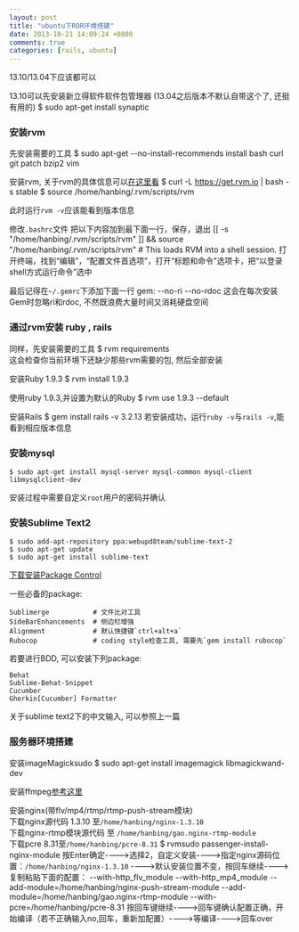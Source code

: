 ```yaml
---
layout: post
title: "ubuntu下ROR环境搭建"
date: 2013-10-21 14:09:24 +0800
comments: true
categories: [rails, ubuntu]
---
```

13.10/13.04下应该都可以

13.10可以先安装新立得软件软件包管理器 (13.04之后版本不默认自带这个了, 还挺有用的)
    $ sudo apt-get install synaptic  

### 安装rvm
先安装需要的工具
    $ sudo apt-get --no-install-recommends install bash curl git patch bzip2 vim

安装rvm, 关于rvm的具体信息可以[在这里看](https://rvm.io/)
    $ curl -L https://get.rvm.io | bash -s stable
    $ source /home/hanbing/.rvm/scripts/rvm

此时运行`rvm -v`应该能看到版本信息

修改`.bashrc`文件
把以下内容加到最下面一行，保存，退出
    [[ -s "/home/hanbing/.rvm/scripts/rvm" ]] && source "/home/hanbing/.rvm/scripts/rvm"  # This loads RVM into a shell session.
打开终端，找到“编辑”，“配置文件首选项”，打开“标题和命令”选项卡，把“以登录shell方式运行命令”选中

最后记得在`~/.gemrc`下添加下面一行
    gem: --no-ri --no-rdoc
这会在每次安装Gem时忽略ri和rdoc, 不然既浪费大量时间又消耗硬盘空间
  
  
### 通过rvm安装 ruby , rails
同样，先安装需要的工具
    $ rvm requirements  
这会检查你当前环境下还缺少那些rvm需要的包, 然后全部安装
  
安装Ruby 1.9.3
    $ rvm install 1.9.3 

使用ruby 1.9.3,并设置为默认的Ruby
    $ rvm use 1.9.3 --default

安装Rails
    $ gem install rails -v 3.2.13
若安装成功，运行`ruby -v`与`rails -v`,能看到相应版本信息

### 安装mysql
    $ sudo apt-get install mysql-server mysql-common mysql-client libmysqlclient-dev
  安装过程中需要自定义`root`用户的密码并确认

### 安装Sublime Text2
    $ sudo add-apt-repository ppa:webupd8team/sublime-text-2  
    $ sudo apt-get update  
    $ sudo apt-get install sublime-text

[下载安装Package Control](https://sublime.wbond.net/installation#Manual)

一些必备的package:
>
    Sublimerge           # 文件比对工具
    SideBarEnhancements  # 侧边栏增强
    Alignment            # 默认快捷键`ctrl+alt+a`
    Rubocop              # coding style检查工具, 需要先`gem install rubocop` 
  
若要进行BDD, 可以安装下列package:
>
    Behat  
    Sublime-Behat-Snippet  
    Cucumber  
    Gherkin[Cucumber] Formatter

关于sublime text2下的中文输入, 可以参照上一篇
  
### 服务器环境搭建
安装imageMagicksudo 
    $ sudo apt-get install imagemagick libmagickwand-dev
  
安装ffmpeg[参考这里](http://ffmpeg.org/trac/ffmpeg/wiki/UbuntuCompilationGuide)

安装nginx(带flv/mp4/rtmp/rtmp-push-stream模块)    
下载nginx源代码 1.3.10 至`/home/hanbing/nginx-1.3.10`  
下载nginx-rtmp模块源代码 至 `/home/hanbing/gao.nginx-rtmp-module`  
下载pcre 8.31至`/home/hanbing/pcre-8.31`
    $ rvmsudo passenger-install-nginx-module
按Enter确定---->选择2，自定义安装---->指定nginx源码位置：`/home/hanbing/nginx-1.3.10` ---->默认安装位置不变，按回车继续---->  复制粘贴下面的配置：
    --with-http_flv_module --with-http_mp4_module --add-module=/home/hanbing/nginx-push-stream-module --add-module=/home/hanbing/gao.nginx-rtmp-module --with-pcre=/home/hanbing/pcre-8.31
按回车键继续---->回车键确认配置正确，开始编译（若不正确输入no,回车，重新加配置）---->等编译---->回车over  
  
    
  
  